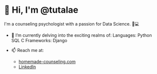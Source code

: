 # 👋 Hi, I'm @tutalae

I'm a counseling psychologist with a passion for Data Science. 🧠💻

- 👀 I’m currently delving into the exciting realms of:
Languages:
     Python
     SQL
     C
Frameworks:
     Django 


- 📫 Reach me at:
  - [homemade-counseling.com]([https://www.homemade-counseling.com/](https://homemade-counseling.webflow.io/))
  - [LinkedIn](https://www.linkedin.com/in/kopkritsaikhiao/)

